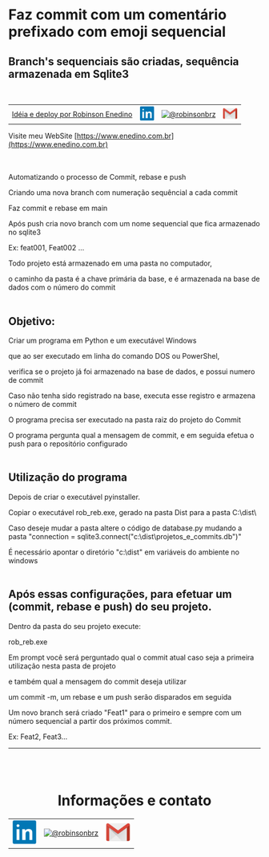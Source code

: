 # Faz commit com um comentário prefixado com emoji sequencial
## Branch's sequenciais são criadas, sequência armazenada em Sqlite3

<br>
  <div align="center">
    <table>
      </tr>
            <td>
                <a  href="https://www.linkedin.com/in/robinsonbrz/">
                Idéia e deploy por Robinson Enedino
            </td>
        <td>
            <a  href="https://www.linkedin.com/in/robinsonbrz/">
            <img src="https://raw.githubusercontent.com/robinsonbrz/robinsonbrz/main/static/img/linkedin.png" width="30" height="30">
        </td>
        <td>
            <a  href="https://www.linkedin.com/in/robinsonbrz/">
            <img  src="https://avatars.githubusercontent.com/u/18150643?s=96&amp;v=4" alt="@robinsonbrz" width="30" height="30">
        </td>
        <td>
            <a href="mailto:robinsonbrz@gmail.com">
            <img src="https://raw.githubusercontent.com/robinsonbrz/robinsonbrz/main/static/img/gmail.png" width="30" height="30" ></a>
        </td>
      </tr>
    </table>
  </div>

Visite meu WebSite [https://www.enedino.com.br](https://www.enedino.com.br)
  <br><br><br>

Automatizando o processo de Commit, rebase e push

Criando uma nova branch com numeração sequêncial a cada commit

Faz commit e rebase em main

Após push cria novo branch com um nome sequencial que fica armazenado no sqlite3

Ex: feat001, Feat002 ...

Todo projeto está armazenado em uma pasta no computador,

o caminho da pasta é a chave primária da base, e é armazenada na base de dados com o número do  commit
<br><br>
## Objetivo:

Criar um programa em Python e um executável Windows

que ao ser executado em linha do comando DOS ou PowerShel,

verifica se o projeto já foi armazenado na base de dados, e possui numero de commit

Caso não tenha sido registrado na base, executa esse registro e armazena o número de commit

O programa precisa ser executado na pasta raiz do projeto do Commit

O programa pergunta qual a mensagem de commit, e em seguida efetua o push para o repositório configurado
<br><br>
## Utilização do programa 

Depois de criar o executável pyinstaller.

Copiar o executável rob_reb.exe, gerado na pasta Dist para a pasta C:\dist\

Caso deseje mudar a pasta altere o código de database.py mudando a pasta "connection = sqlite3.connect("c:\dist\projetos_e_commits.db")"

É necessário apontar o diretório "c:\dist\" em variáveis do ambiente no windows
<br><br>
## Após essas configurações, para efetuar um (commit, rebase e push) do seu projeto.

Dentro da pasta do seu projeto execute:

rob_reb.exe

Em prompt você será perguntado qual o commit atual caso seja a primeira utilização nesta pasta de projeto

e também qual a mensagem do commit deseja utilizar

um commit -m, um rebase e um push serão disparados em seguida

Um novo branch será criado "Feat1" para o primeiro e sempre com um número sequencial a partir dos próximos commit.

Ex: Feat2, Feat3...

_______________________


<br>
<br>



<h1 align="center"> Informações e contato </h1> 
  <div align="center">
    <table>
        </tr>
            <td>
                <a  href="https://www.linkedin.com/in/robinsonbrz/">
                <img src="https://raw.githubusercontent.com/robinsonbrz/robinsonbrz/main/static/img/linkedin.png" width="50" height="50">
            </td>
            <td>
                <a  href="https://www.linkedin.com/in/robinsonbrz/">
                <img  src="https://avatars.githubusercontent.com/u/18150643?s=96&amp;v=4" alt="@robinsonbrz" width="30" height="30">
            </td>
            <td>
                <a href="https://www.enedino.com.br/contato">
                <img src="https://raw.githubusercontent.com/robinsonbrz/robinsonbrz/main/static/img/gmail.png" width="50" height="50">
            </td>
        </tr>
    </table> 
  </div>
